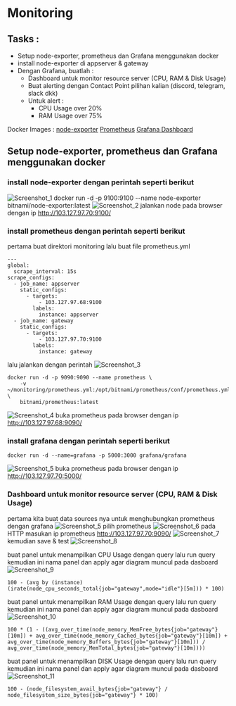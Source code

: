 # Monitoring
## Tasks :
- Setup node-exporter, prometheus dan Grafana menggunakan docker
- install node-exporter di appserver & gateway
- Dengan Grafana, buatlah :
    -  Dashboard untuk monitor resource server (CPU, RAM & Disk Usage)
    -  Buat alerting dengan Contact Point pilihan kalian (discord, telegram, slack dkk)
    -  Untuk alert :
         - CPU Usage over 20%
         - RAM Usage over 75%

Docker Images :
[node-exporter](https://hub.docker.com/r/prom/node-exporter)
[Prometheus](https://hub.docker.com/r/prom/prometheus)
[Grafana Dashboard](https://hub.docker.com/r/grafana/grafana)

## Setup node-exporter, prometheus dan Grafana menggunakan docker
### install node-exporter dengan perintah seperti berikut
![Screenshot_1](https://github.com/wilsonakbar/devops18-dumbways-WilsonAkbar/assets/132327628/969903b9-9213-4c7f-b7f1-c741bda36fe0)
docker run -d -p 9100:9100 --name node-exporter bitnami/node-exporter:latest
![Screenshot_2](https://github.com/wilsonakbar/devops18-dumbways-WilsonAkbar/assets/132327628/b22686c2-1010-4253-ae22-84aa3e7d341a)
jalankan node pada browser dengan ip http://103.127.97.70:9100/

### install prometheus dengan perintah seperti berikut
pertama buat direktori monitoring lalu buat file prometheus.yml
```
---
global:
  scrape_interval: 15s
scrape_configs:
  - job_name: appserver
    static_configs:
      - targets:
          - 103.127.97.68:9100
        labels:
          instance: appserver
  - job_name: gateway
    static_configs:
      - targets:
          - 103.127.97.70:9100
        labels:
          instance: gateway
```
lalu jalankan dengan perintah
![Screenshot_3](https://github.com/wilsonakbar/devops18-dumbways-WilsonAkbar/assets/132327628/54ce0fee-0648-4f70-b36e-7e2bc0edd1ec)
```
docker run -d -p 9090:9090 --name prometheus \
    -v ~/monitoring/prometheus.yml:/opt/bitnami/prometheus/conf/prometheus.yml \
    bitnami/prometheus:latest
```
![Screenshot_4](https://github.com/wilsonakbar/devops18-dumbways-WilsonAkbar/assets/132327628/da152cde-5628-44c1-ad3e-894425af222d)
buka prometheus pada browser dengan ip http://103.127.97.68:9090/

### install grafana dengan perintah seperti berikut
```
docker run -d --name=grafana -p 5000:3000 grafana/grafana
```
![Screenshot_5](https://github.com/wilsonakbar/devops18-dumbways-WilsonAkbar/assets/132327628/2982d677-a3a5-4de6-accf-acbdf3cb6d4d)
buka prometheus pada browser dengan ip http://103.127.97.70:5000/

### Dashboard untuk monitor resource server (CPU, RAM & Disk Usage)
pertama kita buat data sources nya untuk menghubungkan prometheus dengan grafana
![Screenshot_5](https://github.com/wilsonakbar/devops18-dumbways-WilsonAkbar/assets/132327628/8c1ad3ef-1bef-4328-98ca-19a7cdf5344d)
pilih prometheus
![Screenshot_6](https://github.com/wilsonakbar/devops18-dumbways-WilsonAkbar/assets/132327628/f9a1713f-8b0b-4677-8c69-90afbbd42a9b)
pada HTTP masukan ip prometheus http://103.127.97.70:9090/
![Screenshot_7](https://github.com/wilsonakbar/devops18-dumbways-WilsonAkbar/assets/132327628/b6175a78-b512-4bed-8a97-11da400f8445)
kemudian save & test
![Screenshot_8](https://github.com/wilsonakbar/devops18-dumbways-WilsonAkbar/assets/132327628/4fd500c6-0ac7-4ac2-a207-f4925623c5db)

buat panel untuk menampilkan CPU Usage dengan query lalu run query kemudian ini nama panel dan apply agar diagram muncul pada dasboard
![Screenshot_9](https://github.com/wilsonakbar/devops18-dumbways-WilsonAkbar/assets/132327628/36be93ec-96fb-403f-b45d-8874aba83b3f)
```
100 - (avg by (instance) (irate(node_cpu_seconds_total{job="gateway",mode="idle"}[5m])) * 100)
```
buat panel untuk menampilkan RAM Usage dengan query lalu run query kemudian ini nama panel dan apply agar diagram muncul pada dasboard
![Screenshot_10](https://github.com/wilsonakbar/devops18-dumbways-WilsonAkbar/assets/132327628/554a6545-d93f-4d50-aebb-78c4b229e38c)
```
100 * (1 - ((avg_over_time(node_memory_MemFree_bytes{job="gateway"}[10m]) + avg_over_time(node_memory_Cached_bytes{job="gateway"}[10m]) + avg_over_time(node_memory_Buffers_bytes{job="gateway"}[10m])) / avg_over_time(node_memory_MemTotal_bytes{job="gateway"}[10m])))
```
buat panel untuk menampilkan DISK Usage dengan query lalu run query kemudian ini nama panel dan apply agar diagram muncul pada dasboard
![Screenshot_11](https://github.com/wilsonakbar/devops18-dumbways-WilsonAkbar/assets/132327628/ddaf95d8-7d47-4a63-8a38-8d35bc6c9a88)
```
100 - (node_filesystem_avail_bytes{job="gateway"} / node_filesystem_size_bytes{job="gateway"} * 100)
```
